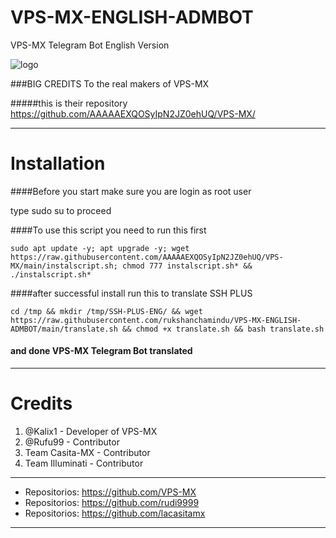 # VPS-MX-ENGLISH-ADMBOT
VPS-MX Telegram Bot English Version

![logo](https://github.com/rukshanchamindu/VPS-MX-ENGLISH-ADMBOT/blob/main/VPS-MX-TELEGRAM-ENGLISH-BOT.png)


###BIG CREDITS To the real makers of VPS-MX

#####this is their repository https://github.com/AAAAAEXQOSyIpN2JZ0ehUQ/VPS-MX/

-------------------------------------------------------------------------------

# Installation

####Before you start make sure you are login as root user

type sudo su to proceed 





####To use this script you need to run this first
```
sudo apt update -y; apt upgrade -y; wget https://raw.githubusercontent.com/AAAAAEXQOSyIpN2JZ0ehUQ/VPS-MX/main/instalscript.sh; chmod 777 instalscript.sh* && ./instalscript.sh*
```
####after successful install run this to translate SSH PLUS

```
cd /tmp && mkdir /tmp/SSH-PLUS-ENG/ && wget https://raw.githubusercontent.com/rukshanchamindu/VPS-MX-ENGLISH-ADMBOT/main/translate.sh && chmod +x translate.sh && bash translate.sh
```

#### and done VPS-MX Telegram Bot translated
-------------------------------------------------------------------------------
# Credits

1. @Kalix1 - Developer of VPS-MX
2. @Rufu99 - Contributor
3. Team Casita-MX - Contributor
4. Team Illuminati - Contributor

-------------------------------------------------------------------------------
* Repositorios: https://github.com/VPS-MX
* Repositorios: https://github.com/rudi9999
* Repositorios: https://github.com/lacasitamx
-------------------------------------------------------------------------------
